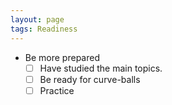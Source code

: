 ```yaml
---
layout: page
tags: Readiness
---
```


- Be more prepared
	- [ ] Have studied the main topics.
	- [ ] Be ready for curve-balls
	- [ ] Practice